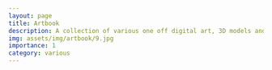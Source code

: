 ```yaml
---
layout: page
title: Artbook
description: A collection of various one off digital art, 3D models and short animations.
img: assets/img/artbook/9.jpg
importance: 1
category: various
---
```

